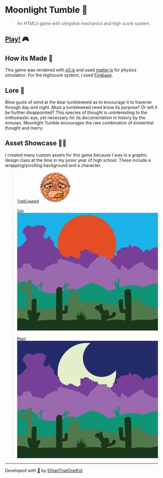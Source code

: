 # Moonlight Tumble 🌵

> An HTML5 game with slingshot mechanics and high score system.

## [Play!][play] 🎮

## How its Made 💭

This game was rendered with [p5.js](https://p5js.org/) and used [matter.js](https://brm.io/matter-js/) for physics simulation.
For the highscore system, I used [Firebase](https://firebase.google.com/).

## Lore 🗿

Blow gusts of wind at the dear tumbleweed as to encourage it to traverse through day and night.
Must a tumbleweed need know its purpose?
Or will it be further disappointed?
This species of thought is uninteresting to the enthusiastic eye, yet necessary for its documentation in history by the ennuian.
Moonlight Tumble encourages the rare combination of existential thought and merry.

## Asset Showcase 👨‍🎨

I created many custom assets for this game because I was in a graphic design class at the time in my junior year of high school.
These include a wrapping/scrolling background and a character.


> [`Tumbleweed`][tumbleweed_img]
[![Tumbleweed][tumbleweed_img]][tumbleweed_img]

> [`Sun`][sun_img]
[![Sun][sun_img]][sun_img]

> [`Moon`][moon_img]
[![Moon][moon_img]][moon_img]

---

Developed with [🌝][play] by [EthanThatOneKid][creator]

[creator]: http://ethandavidson.com/
[play]: http://tumble.ethandavidson.com/
[tumbleweed_img]: assets/tumbleweed.png
[sun_img]: assets/sun.png
[moon_img]: assets/moon.png
